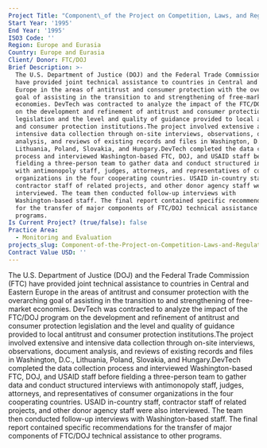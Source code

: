 ```yaml
---
Project Title: "Component\_of the Project on Competition, Laws, and Regulations"
Start Year: '1995'
End Year: '1995'
ISO3 Code: ''
Region: Europe and Eurasia
Country: Europe and Eurasia
Client/ Donor: FTC/DOJ
Brief Description: >-
  The U.S. Department of Justice (DOJ) and the Federal Trade Commission (FTC)
  have provided joint technical assistance to countries in Central and Eastern
  Europe in the areas of antitrust and consumer protection with the overarching
  goal of assisting in the transition to and strengthening of free-market
  economies. DevTech was contracted to analyze the impact of the FTC/DOJ program
  on the development and refinement of antitrust and consumer protection
  legislation and the level and quality of guidance provided to local antitrust
  and consumer protection institutions.The project involved extensive and
  intensive data collection through on-site interviews, observations, document
  analysis, and reviews of existing records and files in Washington, D.C.,
  Lithuania, Poland, Slovakia, and Hungary.DevTech completed the data collection
  process and interviewed Washington-based FTC, DOJ, and USAID staff before
  fielding a three-person team to gather data and conduct structured interviews
  with antimonopoly staff, judges, attorneys, and representatives of consumer
  organizations in the four cooperating countries. USAID in-country staff,
  contractor staff of related projects, and other donor agency staff were also
  interviewed. The team then conducted follow-up interviews with
  Washington-based staff. The final report contained specific recommendations
  for the transfer of major components of FTC/DOJ technical assistance to other
  programs.
Is Current Project? (true/false): false
Practice Area:
  - Monitoring and Evaluation
projects_slug: Component-of-the-Project-on-Competition-Laws-and-Regulations
Contract Value USD: ''
---
```

The U.S. Department of Justice (DOJ) and the Federal Trade Commission (FTC) have provided joint technical assistance to countries in Central and Eastern Europe in the areas of antitrust and consumer protection with the overarching goal of assisting in the transition to and strengthening of free-market economies. DevTech was contracted to analyze the impact of the FTC/DOJ program on the development and refinement of antitrust and consumer protection legislation and the level and quality of guidance provided to local antitrust and consumer protection institutions.The project involved extensive and intensive data collection through on-site interviews, observations, document analysis, and reviews of existing records and files in Washington, D.C., Lithuania, Poland, Slovakia, and Hungary.DevTech completed the data collection process and interviewed Washington-based FTC, DOJ, and USAID staff before fielding a three-person team to gather data and conduct structured interviews with antimonopoly staff, judges, attorneys, and representatives of consumer organizations in the four cooperating countries. USAID in-country staff, contractor staff of related projects, and other donor agency staff were also interviewed. The team then conducted follow-up interviews with Washington-based staff. The final report contained specific recommendations for the transfer of major components of FTC/DOJ technical assistance to other programs.